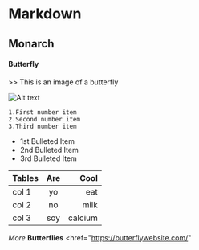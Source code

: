 # Markdown

<h2> Monarch</h2>
<h4> Butterfly</h4>
    >> This is an image of a butterfly

![Alt text](/path/to/Butterfly_Detail_1_grande.jpg)

    1.First number item
    2.Second number item
    3.Third number item
* 1st Bulleted Item
* 2nd Bulleted Item
* 3rd Bulleted Item

|Tables     |   Are       | Cool  |
|-----------|:----------: |------:|
|  col 1    |     yo        |    eat   |
|   col 2   |     no        | milk      |
|  col  3   |      soy       |   calcium    |


 *More* **Butterflies**
    <href="https://butterflywebsite.com/"
